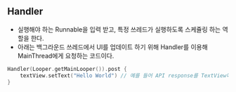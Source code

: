 ## Handler
- 실행해야 하는 Runnable을 입력 받고, 특정 쓰레드가 실행하도록 스케쥴링 하는 역할을 한다.
- 아래는 백그라운드 쓰레드에서 UI를 업데이트 하기 위해 Handler를 이용해 MainThread에게 요청하는 코드이다.

```kotlin
Handler(Looper.getMainLooper()).post {
    textView.setText("Hello World") // 예를 들어 API response를 TextView에 반영하는 경우로 볼 수 있다.
}
```

